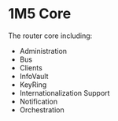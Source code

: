 # 1M5 Core
The router core including:
* Administration
* Bus
* Clients
* InfoVault
* KeyRing
* Internationalization Support
* Notification
* Orchestration
